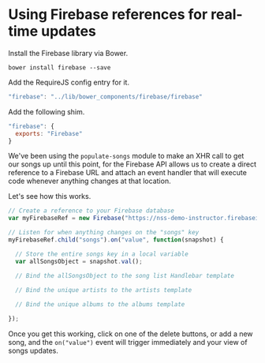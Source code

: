 # Using Firebase references for real-time updates

Install the Firebase library via Bower.

```
bower install firebase --save
```

Add the RequireJS config entry for it.

```js
"firebase": "../lib/bower_components/firebase/firebase"
```

Add the following shim.

```js
"firebase": {
  exports: "Firebase"
}
```

We've been using the `populate-songs` module to make an XHR call to get our songs up until this point, for the Firebase API allows us to create a direct reference to a Firebase URL and attach an event handler that will execute code whenever anything changes at that location.

Let's see how this works.

```js
// Create a reference to your Firebase database
var myFirebaseRef = new Firebase("https://nss-demo-instructor.firebaseio.com");

// Listen for when anything changes on the "songs" key
myFirebaseRef.child("songs").on("value", function(snapshot) {

  // Store the entire songs key in a local variable
  var allSongsObject = snapshot.val();

  // Bind the allSongsObject to the song list Handlebar template
  
  // Bind the unique artists to the artists template

  // Bind the unique albums to the albums template

});
```

Once you get this working, click on one of the delete buttons, or add a new song, and the `on("value")` event will trigger immediately and your view of songs updates.
